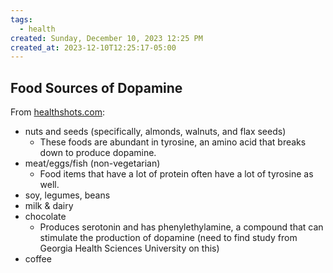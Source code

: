 ```yaml
---
tags:
  - health
created: Sunday, December 10, 2023 12:25 PM
created_at: 2023-12-10T12:25:17-05:00
---
```

## Food Sources of Dopamine


From [healthshots.com](https://www.healthshots.com/healthy-eating/superfoods/these-7-dopamine-boosting-foods-will-make-you-feel-happy-and-energized/):
- nuts and seeds (specifically, almonds, walnuts, and flax seeds)
    - These foods are abundant in tyrosine, an amino acid that breaks down to produce dopamine.
- meat/eggs/fish (non-vegetarian)
    - Food items that have a lot of protein often have a lot of tyrosine as well.
- soy, legumes, beans
- milk & dairy
- chocolate
    - Produces serotonin and has phenylethylamine, a compound that can stimulate the production of dopamine (need to find study from Georgia Health Sciences University on this)
- coffee

